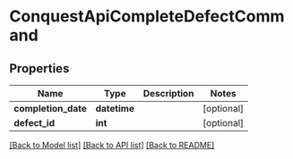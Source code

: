 # ConquestApiCompleteDefectCommand

## Properties
Name | Type | Description | Notes
------------ | ------------- | ------------- | -------------
**completion_date** | **datetime** |  | [optional] 
**defect_id** | **int** |  | [optional] 

[[Back to Model list]](../README.md#documentation-for-models) [[Back to API list]](../README.md#documentation-for-api-endpoints) [[Back to README]](../README.md)


